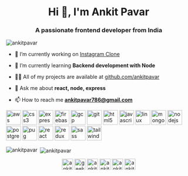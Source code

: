 <h1 align="center">Hi 👋, I'm Ankit Pavar</h1>
<h3 align="center">A passionate frontend developer from India</h3>

<p align="left"> <img src="https://komarev.com/ghpvc/?username=ankitpavar" alt="ankitpavar" /> </p>

- 🔭 I’m currently working on [Instagram Clone](https://insta-clone-phi.vercel.app/)

- 🌱 I’m currently learning **Backend development with Node**

- 👨‍💻 All of my projects are available at [github.com/ankitpavar](github.com/ankitpavar)

- 💬 Ask me about **react, node, express**

- 📫 How to reach me **ankitpavar786@gmail.com**

<p align="left"><img src="https://devicons.github.io/devicon/devicon.git/icons/amazonwebservices/amazonwebservices-original-wordmark.svg" alt="aws" width="40" height="40"/> <img src="https://devicons.github.io/devicon/devicon.git/icons/css3/css3-original-wordmark.svg" alt="css3" width="40" height="40"/> <img src="https://devicons.github.io/devicon/devicon.git/icons/express/express-original-wordmark.svg" alt="express" width="40" height="40"/> <img src="https://www.vectorlogo.zone/logos/firebase/firebase-icon.svg" alt="firebase" width="40" height="40"/> <img src="https://www.vectorlogo.zone/logos/google_cloud/google_cloud-icon.svg" alt="gcp" width="40" height="40"/> <img src="https://www.vectorlogo.zone/logos/git-scm/git-scm-icon.svg" alt="git" width="40" height="40"/> <img src="https://devicons.github.io/devicon/devicon.git/icons/html5/html5-original-wordmark.svg" alt="html5" width="40" height="40"/> <img src="https://devicons.github.io/devicon/devicon.git/icons/javascript/javascript-original.svg" alt="javascript" width="40" height="40"/> <img src="https://devicons.github.io/devicon/devicon.git/icons/linux/linux-original.svg" alt="linux" width="40" height="40"/> <img src="https://devicons.github.io/devicon/devicon.git/icons/mongodb/mongodb-original-wordmark.svg" alt="mongodb" width="40" height="40"/> <img src="https://devicons.github.io/devicon/devicon.git/icons/nodejs/nodejs-original-wordmark.svg" alt="nodejs" width="40" height="40"/> <img src="https://devicons.github.io/devicon/devicon.git/icons/postgresql/postgresql-original-wordmark.svg" alt="postgresql" width="40" height="40"/> <img src="https://cdn.worldvectorlogo.com/logos/pug.svg" alt="pug" width="40" height="40"/> <img src="https://devicons.github.io/devicon/devicon.git/icons/react/react-original-wordmark.svg" alt="react" width="40" height="40"/> <img src="https://devicons.github.io/devicon/devicon.git/icons/redux/redux-original.svg" alt="redux" width="40" height="40"/> <img src="https://devicons.github.io/devicon/devicon.git/icons/sass/sass-original.svg" alt="sass" width="40" height="40"/> <img src="https://www.vectorlogo.zone/logos/tailwindcss/tailwindcss-icon.svg" alt="tailwind" width="40" height="40"/></p>

<p><img align="left" src="https://github-readme-stats.vercel.app/api/top-langs/?username=ankitpavar&layout=compact&hide=html" alt="ankitpavar" /></p>

<p>&nbsp;<img align="center" src="https://github-readme-stats.vercel.app/api?username=ankitpavar&show_icons=true" alt="ankitpavar" /></p>

<p align="center">
<a href="https://codepen.io/ankitpavar" target="blank"><img align="center" src="https://cdn.jsdelivr.net/npm/simple-icons@3.0.1/icons/codepen.svg" alt="ankitpavar" height="30" width="30" /></a>
<a href="https://dev.to/geekyanky" target="blank"><img align="center" src="https://cdn.jsdelivr.net/npm/simple-icons@3.0.1/icons/dev-dot-to.svg" alt="geekyanky" height="30" width="30" /></a>
<a href="https://twitter.com/ankitpavar" target="blank"><img align="center" src="https://cdn.jsdelivr.net/npm/simple-icons@3.0.1/icons/twitter.svg" alt="ankitpavar" height="30" width="30" /></a>
<a href="https://linkedin.com/in/ankit-pavar-8bb9a7199" target="blank"><img align="center" src="https://cdn.jsdelivr.net/npm/simple-icons@3.0.1/icons/linkedin.svg" alt="ankit-pavar-8bb9a7199" height="30" width="30" /></a>
<a href="https://fb.com/ankit.pavar.03" target="blank"><img align="center" src="https://cdn.jsdelivr.net/npm/simple-icons@3.0.1/icons/facebook.svg" alt="ankit.pavar.03" height="30" width="30" /></a>
<a href="https://instagram.com/ankit_pavar_03" target="blank"><img align="center" src="https://cdn.jsdelivr.net/npm/simple-icons@3.0.1/icons/instagram.svg" alt="ankit_pavar_03" height="30" width="30" /></a>
</p>
